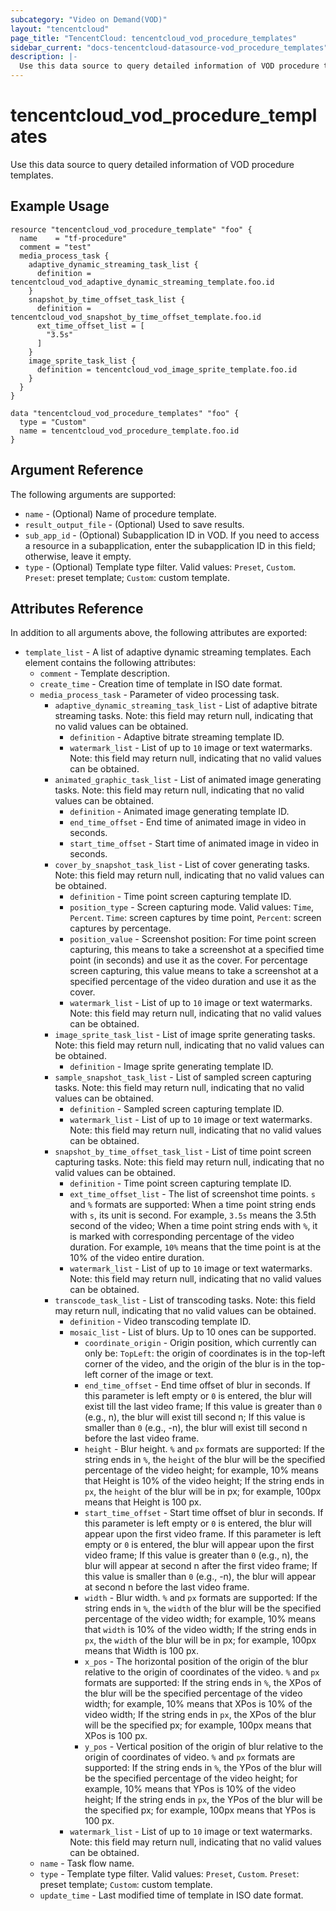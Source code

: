 ```yaml
---
subcategory: "Video on Demand(VOD)"
layout: "tencentcloud"
page_title: "TencentCloud: tencentcloud_vod_procedure_templates"
sidebar_current: "docs-tencentcloud-datasource-vod_procedure_templates"
description: |-
  Use this data source to query detailed information of VOD procedure templates.
---
```


# tencentcloud_vod_procedure_templates

Use this data source to query detailed information of VOD procedure templates.

## Example Usage

```hcl
resource "tencentcloud_vod_procedure_template" "foo" {
  name    = "tf-procedure"
  comment = "test"
  media_process_task {
    adaptive_dynamic_streaming_task_list {
      definition = tencentcloud_vod_adaptive_dynamic_streaming_template.foo.id
    }
    snapshot_by_time_offset_task_list {
      definition = tencentcloud_vod_snapshot_by_time_offset_template.foo.id
      ext_time_offset_list = [
        "3.5s"
      ]
    }
    image_sprite_task_list {
      definition = tencentcloud_vod_image_sprite_template.foo.id
    }
  }
}

data "tencentcloud_vod_procedure_templates" "foo" {
  type = "Custom"
  name = tencentcloud_vod_procedure_template.foo.id
}
```

## Argument Reference

The following arguments are supported:

* `name` - (Optional) Name of procedure template.
* `result_output_file` - (Optional) Used to save results.
* `sub_app_id` - (Optional) Subapplication ID in VOD. If you need to access a resource in a subapplication, enter the subapplication ID in this field; otherwise, leave it empty.
* `type` - (Optional) Template type filter. Valid values: `Preset`, `Custom`. `Preset`: preset template; `Custom`: custom template.

## Attributes Reference

In addition to all arguments above, the following attributes are exported:

* `template_list` - A list of adaptive dynamic streaming templates. Each element contains the following attributes:
  * `comment` - Template description.
  * `create_time` - Creation time of template in ISO date format.
  * `media_process_task` - Parameter of video processing task.
    * `adaptive_dynamic_streaming_task_list` - List of adaptive bitrate streaming tasks. Note: this field may return null, indicating that no valid values can be obtained.
      * `definition` - Adaptive bitrate streaming template ID.
      * `watermark_list` - List of up to `10` image or text watermarks. Note: this field may return null, indicating that no valid values can be obtained.
    * `animated_graphic_task_list` - List of animated image generating tasks. Note: this field may return null, indicating that no valid values can be obtained.
      * `definition` - Animated image generating template ID.
      * `end_time_offset` - End time of animated image in video in seconds.
      * `start_time_offset` - Start time of animated image in video in seconds.
    * `cover_by_snapshot_task_list` - List of cover generating tasks. Note: this field may return null, indicating that no valid values can be obtained.
      * `definition` - Time point screen capturing template ID.
      * `position_type` - Screen capturing mode. Valid values: `Time`, `Percent`. `Time`: screen captures by time point, `Percent`: screen captures by percentage.
      * `position_value` - Screenshot position: For time point screen capturing, this means to take a screenshot at a specified time point (in seconds) and use it as the cover. For percentage screen capturing, this value means to take a screenshot at a specified percentage of the video duration and use it as the cover.
      * `watermark_list` - List of up to `10` image or text watermarks. Note: this field may return null, indicating that no valid values can be obtained.
    * `image_sprite_task_list` - List of image sprite generating tasks. Note: this field may return null, indicating that no valid values can be obtained.
      * `definition` - Image sprite generating template ID.
    * `sample_snapshot_task_list` - List of sampled screen capturing tasks. Note: this field may return null, indicating that no valid values can be obtained.
      * `definition` - Sampled screen capturing template ID.
      * `watermark_list` - List of up to `10` image or text watermarks. Note: this field may return null, indicating that no valid values can be obtained.
    * `snapshot_by_time_offset_task_list` - List of time point screen capturing tasks. Note: this field may return null, indicating that no valid values can be obtained.
      * `definition` - Time point screen capturing template ID.
      * `ext_time_offset_list` - The list of screenshot time points. `s` and `%` formats are supported: When a time point string ends with `s`, its unit is second. For example, `3.5s` means the 3.5th second of the video; When a time point string ends with `%`, it is marked with corresponding percentage of the video duration. For example, `10%` means that the time point is at the 10% of the video entire duration.
      * `watermark_list` - List of up to `10` image or text watermarks. Note: this field may return null, indicating that no valid values can be obtained.
    * `transcode_task_list` - List of transcoding tasks. Note: this field may return null, indicating that no valid values can be obtained.
      * `definition` - Video transcoding template ID.
      * `mosaic_list` - List of blurs. Up to 10 ones can be supported.
        * `coordinate_origin` - Origin position, which currently can only be: `TopLeft`: the origin of coordinates is in the top-left corner of the video, and the origin of the blur is in the top-left corner of the image or text.
        * `end_time_offset` - End time offset of blur in seconds. If this parameter is left empty or `0` is entered, the blur will exist till the last video frame; If this value is greater than `0` (e.g., n), the blur will exist till second n; If this value is smaller than `0` (e.g., -n), the blur will exist till second n before the last video frame.
        * `height` - Blur height. `%` and `px` formats are supported: If the string ends in `%`, the `height` of the blur will be the specified percentage of the video height; for example, 10% means that Height is 10% of the video height; If the string ends in `px`, the `height` of the blur will be in px; for example, 100px means that Height is 100 px.
        * `start_time_offset` - Start time offset of blur in seconds. If this parameter is left empty or `0` is entered, the blur will appear upon the first video frame. If this parameter is left empty or `0` is entered, the blur will appear upon the first video frame; If this value is greater than `0` (e.g., n), the blur will appear at second n after the first video frame; If this value is smaller than `0` (e.g., -n), the blur will appear at second n before the last video frame.
        * `width` - Blur width. `%` and `px` formats are supported: If the string ends in `%`, the `width` of the blur will be the specified percentage of the video width; for example, 10% means that `width` is 10% of the video width; If the string ends in `px`, the `width` of the blur will be in px; for example, 100px means that Width is 100 px.
        * `x_pos` - The horizontal position of the origin of the blur relative to the origin of coordinates of the video. `%` and `px` formats are supported: If the string ends in `%`, the XPos of the blur will be the specified percentage of the video width; for example, 10% means that XPos is 10% of the video width; If the string ends in `px`, the XPos of the blur will be the specified px; for example, 100px means that XPos is 100 px.
        * `y_pos` - Vertical position of the origin of blur relative to the origin of coordinates of video. `%` and `px` formats are supported: If the string ends in `%`, the YPos of the blur will be the specified percentage of the video height; for example, 10% means that YPos is 10% of the video height; If the string ends in `px`, the YPos of the blur will be the specified px; for example, 100px means that YPos is 100 px.
      * `watermark_list` - List of up to `10` image or text watermarks. Note: this field may return null, indicating that no valid values can be obtained.
  * `name` - Task flow name.
  * `type` - Template type filter. Valid values: `Preset`, `Custom`. `Preset`: preset template; `Custom`: custom template.
  * `update_time` - Last modified time of template in ISO date format.


